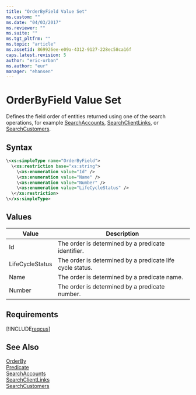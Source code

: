 ```yaml
---
title: "OrderByField Value Set"
ms.custom: ""
ms.date: "04/03/2017"
ms.reviewer: ""
ms.suite: ""
ms.tgt_pltfrm: ""
ms.topic: "article"
ms.assetid: 869926ee-e09a-4312-9127-228ec58ca16f
caps.latest.revision: 5
author: "eric-urban"
ms.author: "eur"
manager: "ehansen"
---
```

# OrderByField Value Set
Defines the field order of entities returned using one of the search operations, for example [SearchAccounts](../customer-api/searchaccounts-service-operation.md), [SearchClientLinks](../customer-api/searchclientlinks-service-operation.md), or [SearchCustomers](../customer-api/searchcustomers-service-operation.md).

## Syntax

```xml
\<xs:simpleType name="OrderByField">
  \<xs:restriction base="xs:string">
    \<xs:enumeration value="Id" />
    \<xs:enumeration value="Name" />
    \<xs:enumeration value="Number" />
    \<xs:enumeration value="LifeCycleStatus" />
  \</xs:restriction>
\</xs:simpleType>
```

## Values

|Value|Description|
|---------|---------------|
|Id|The order is determined by a predicate identifier.|
|LifeCycleStatus|The order is determined by a predicate life cycle status.|
|Name|The order is determined by a predicate name.|
|Number|The order is determined by a predicate number.|

## Requirements
[!INCLUDE[reqcus](../customer-api/includes/reqcus.md)]
## See Also
[OrderBy](../customer-api/orderby-data-object.md)  
[Predicate](../customer-api/predicate-data-object.md)  
[SearchAccounts](../customer-api/searchaccounts-service-operation.md)  
[SearchClientLinks](../customer-api/searchclientlinks-service-operation.md)  
[SearchCustomers](../customer-api/searchcustomers-service-operation.md)  

